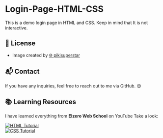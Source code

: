 # Login-Page-HTML-CSS
This is a demo login page in HTML and CSS.  Keep in mind that It is not interactive.

## 📜 License
- Image created by [🌐 pikisuperstar](https://www.freepik.com/author/pikisuperstar)

## 📬 Contact
If you have any inquiries, feel free to reach out to me via GitHub. 😊

## 📚 Learning Resources  
I have learned everything from **Elzero Web School** on YouTube Take a look:  

[![HTML Tutorial](https://img.icons8.com/color/48/000000/html-5.png)](https://www.youtube.com/watch?v=6QAELgirvjs&list=PLDoPjvoNmBAw_t_XWUFbBX-c9MafPk9ji)  
[![CSS Tutorial](https://img.icons8.com/color/48/000000/css3.png)](https://www.youtube.com/watch?v=X1ulCwyhCVM&list=PLDoPjvoNmBAzjsz06gkzlSrlev53MGIKe)
